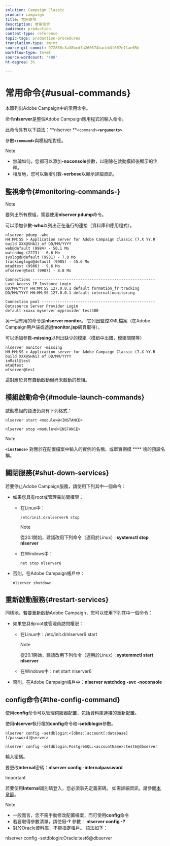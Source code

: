 ```yaml
---
solution: Campaign Classic
product: campaign
title: 常用命令
description: 常用命令
audience: production
content-type: reference
topic-tags: production-procedures
translation-type: tm+mt
source-git-commit: 972885c3a38bcd3a260574bacbb3f507e11ae05b
workflow-type: tm+mt
source-wordcount: '408'
ht-degree: 3%

---
```



# 常用命令{#usual-commands}

本節列出Adobe Campaign中的常用命令。

命令&#x200B;**nlserver**&#x200B;是整個Adobe Campaign應用程式的輸入命令。

此命令具有以下語法：**nlserver **`<command>`****`<arguments>`****

參數&#x200B;**`<command>`**&#x200B;與模組相對應。

>[!NOTE]
>
>* 無論如何，您都可以添加&#x200B;**-noconsole**&#x200B;參數，以刪除在啟動模組後顯示的注釋。
>* 相反地，您可以新增引數&#x200B;**-verbose**&#x200B;以顯示詳細資訊。
>



## 監視命令{#monitoring-commands-}

>[!NOTE]
>
>要列出所有模組，需要使用&#x200B;**nlserver pdump**&#x200B;命令。

可以添加參數&#x200B;**-who**&#x200B;以列出正在進行的連接（資料庫和應用程式）。

```
nlserver pdump -who
HH:MM:SS > Application server for Adobe Campaign Classic (7.X YY.R build XXX@SHA1) of DD/MM/YYYY
web@default (9984) - 50.1 Mo
watchdog (2273) - 6.6 Mo
syslogd@default (9931) - 7.0 Mo
trackinglogd@default (9985) - 45.6 Mo
mta@test (9986) - 9.6 Mo
wfserver@test (9987) - 8.8 Mo

Connections ------------------------------------------------------
Last Access IP Instance Login 
DD/MM/YYYY HH:MM:SS 127.0.0.1 default formation_fr|tracking
DD/MM/YYYY HH:MM:SS 127.0.0.1 default internal|monitoring

Connection pool --------------------------------------------------
Datasource Server Provider Login 
default xxxxx myserver myprovider test400
```

另一個有用的命令是&#x200B;**nlserver monitor**。 它列出監控XML檔案（在Adobe Campaign用戶端或透過&#x200B;**monitor.jsp**&#x200B;網頁取得）。

可以添加參數&#x200B;**-missing**&#x200B;以列出缺少的模組（模組中出錯，模組關閉等）

```
nlserver monitor -missing
HH:MM:SS > Application server for Adobe Campaign Classic (7.X YY.R build XXX@SHA1) of DD/MM/YYYY
inMail@test
mta@test
wfserver@test
```

這對應於具有自動啟動但尚未啟動的模組。

## 模組啟動命令{#module-launch-commands}

啟動模組的語法仍具有下列格式：

```
nlserver start <module>@<INSTANCE>
```

```
nlserver stop <module>@<INSTANCE>
```

>[!NOTE]
>
>**`<instance>`** 對應於在配置檔案中輸入的實例的名稱，或單實例模 **** 塊的預設名稱。

## 關閉服務{#shut-down-services}

若要停止Adobe Campaign服務，請使用下列其中一個命令：

* 如果您具有root或管理員訪問權限：

   * 在Linux中：

      ```
      /etc/init.d/nlserver6 stop
      ```

      >[!NOTE]
      >
      >從20.1開始，建議改用下列命令（適用於Linux）:**systemctl stop nlserver**

   * 在Windows中：

      ```
      net stop nlserver6
      ```

* 否則，在Adobe Campaign帳戶中：

   ```
   nlserver shutdown 
   ```

## 重新啟動服務{#restart-services}

同樣地，若要重新啟動Adobe Campaign，您可以使用下列其中一個命令：

* 如果您具有root或管理員訪問權限：

   * 在Linux中：/etc/init.d/nlserver6 start

      >[!NOTE]
      >
      >從20.1開始，建議改用下列命令（適用於Linux）:**systemmctl start nlserver**

   * 在Windows中：net start nlserver6

* 否則，在Adobe Campaign帳戶中：**nlserver watchdog -svc -noconsole**

## config命令{#the-config-command}

使用&#x200B;**config**&#x200B;命令可以管理伺服器配置，包括資料庫連接的重新配置。

使用&#x200B;**nlserver**&#x200B;執行檔的&#x200B;**config**&#x200B;命令和&#x200B;**-setdblogin**&#x200B;參數。

```
nlserver config -setdblogin:<[dbms:]account[:database][/password]@server>
```

```
nlserver config -setdblogin:PostgreSQL:<accountName>:test6@dbserver
```

輸入密碼。

要更改&#x200B;**internal**&#x200B;密碼：**nlserver config -internalpassword**

>[!IMPORTANT]
>
>若要使用&#x200B;**Internal**&#x200B;識別碼登入，您必須事先定義密碼。 如需詳細資訊，請參閱[本章節](../../installation/using/campaign-server-configuration.md#internal-identifier)。

>[!NOTE]
>
>* 一般而言，您不需手動修改配置檔案，而可使用&#x200B;**config**&#x200B;命令
>* 若要取得參數清單，請使用&#x200B;**-?** 參數： **nlserver config -?**
>* 對於Oracle資料庫，不能指定帳戶。 語法如下：
>
>  nlserver config -setdblogin:Oracle:test6@dbserver

